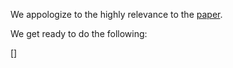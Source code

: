 We appologize to the highly relevance to the [paper](https://aclanthology.org/2021.acl-long.103.pdf). 

We get ready to do the following: 

[] 

